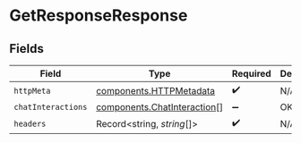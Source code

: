 # GetResponseResponse


## Fields

| Field                                                                      | Type                                                                       | Required                                                                   | Description                                                                |
| -------------------------------------------------------------------------- | -------------------------------------------------------------------------- | -------------------------------------------------------------------------- | -------------------------------------------------------------------------- |
| `httpMeta`                                                                 | [components.HTTPMetadata](../../models/components/httpmetadata.md)         | :heavy_check_mark:                                                         | N/A                                                                        |
| `chatInteractions`                                                         | [components.ChatInteraction](../../models/components/chatinteraction.md)[] | :heavy_minus_sign:                                                         | OK                                                                         |
| `headers`                                                                  | Record<string, *string*[]>                                                 | :heavy_check_mark:                                                         | N/A                                                                        |